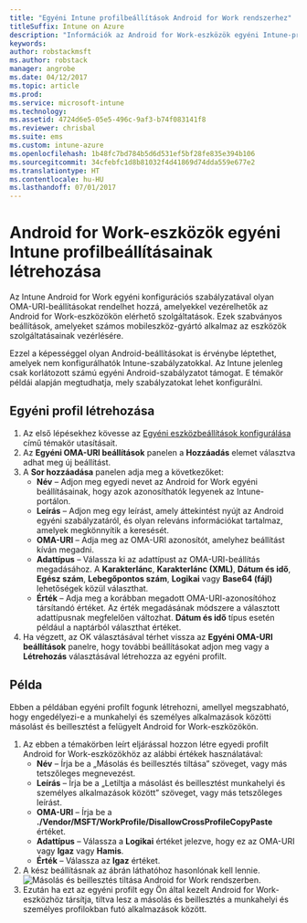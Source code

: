 ```yaml
---
title: "Egyéni Intune profilbeállítások Android for Work rendszerhez"
titleSuffix: Intune on Azure
description: "Információk az Android for Work-eszközök egyéni Intune-profilbeállításainak létrehozásáról."
keywords: 
author: robstackmsft
ms.author: robstack
manager: angrobe
ms.date: 04/12/2017
ms.topic: article
ms.prod: 
ms.service: microsoft-intune
ms.technology: 
ms.assetid: 4724d6e5-05e5-496c-9af3-b74f083141f8
ms.reviewer: chrisbal
ms.suite: ems
ms.custom: intune-azure
ms.openlocfilehash: 1b48fc7bd784b5d6d531ef5bf28fe835e394b106
ms.sourcegitcommit: 34cfebfc1d8b81032f4d41869d74dda559e677e2
ms.translationtype: HT
ms.contentlocale: hu-HU
ms.lasthandoff: 07/01/2017
---
```

# <a name="create-intune-custom-profile-settings-for-android-for-work-devices"></a>Android for Work-eszközök egyéni Intune profilbeállításainak létrehozása

Az Intune Android for Work egyéni konfigurációs szabályzatával olyan OMA-URI-beállításokat rendelhet hozzá, amelyekkel vezérelhetők az Android for Work-eszközökön elérhető szolgáltatások. Ezek szabványos beállítások, amelyeket számos mobileszköz-gyártó alkalmaz az eszközök szolgáltatásainak vezérlésére.

Ezzel a képességgel olyan Android-beállításokat is érvénybe léptethet, amelyek nem konfigurálhatók Intune-szabályzatokkal. Az Intune jelenleg csak korlátozott számú egyéni Android-szabályzatot támogat. E témakör példái alapján megtudhatja, mely szabályzatokat lehet konfigurálni.

## <a name="create-a-custom-profile"></a>Egyéni profil létrehozása

1. Az első lépésekhez kövesse az [Egyéni eszközbeállítások konfigurálása](custom-settings-configure.md) című témakör utasításait.
2. Az **Egyéni OMA-URI beállítások** panelen a **Hozzáadás** elemet választva adhat meg új beállítást.
3. A **Sor hozzáadása** panelen adja meg a következőket:
    - **Név** – Adjon meg egyedi nevet az Android for Work egyéni beállításainak, hogy azok azonosíthatók legyenek az Intune-portálon.
    - **Leírás** – Adjon meg egy leírást, amely áttekintést nyújt az Android egyéni szabályzatáról, és olyan releváns információkat tartalmaz, amelyek megkönnyítik a keresését.
    - **OMA-URI** – Adja meg az OMA-URI azonosítót, amelyhez beállítást kíván megadni.
    - **Adattípus** – Válassza ki az adattípust az OMA-URI-beállítás megadásához. A **Karakterlánc**, **Karakterlánc (XML)**, **Dátum és idő**, **Egész szám**, **Lebegőpontos szám**, **Logikai** vagy **Base64 (fájl)** lehetőségek közül választhat.
    - **Érték** – Adja meg a korábban megadott OMA-URI-azonosítóhoz társítandó értéket. Az érték megadásának módszere a választott adattípusnak megfelelően változhat. **Dátum és idő** típus esetén például a naptárból választhat értéket.
4. Ha végzett, az OK választásával térhet vissza az **Egyéni OMA-URI beállítások** panelre, hogy további beállításokat adjon meg vagy a **Létrehozás** választásával létrehozza az egyéni profilt.


## <a name="example"></a>Példa

Ebben a példában egyéni profilt fogunk létrehozni, amellyel megszabható, hogy engedélyezi-e a munkahelyi és személyes alkalmazások közötti másolást és beillesztést a felügyelt Android for Work-eszközökön.

1. Az ebben a témakörben leírt eljárással hozzon létre egyedi profilt Android for Work-eszközökhöz az alábbi értékek használatával:
    - **Név** – Írja be a „Másolás és beillesztés tiltása” szöveget, vagy más tetszőleges megnevezést.
    - **Leírás** – Írja be a „Letiltja a másolást és beillesztést munkahelyi és személyes alkalmazások között” szöveget, vagy más tetszőleges leírást.
    - **OMA-URI** – Írja be a **./Vendor/MSFT/WorkProfile/DisallowCrossProfileCopyPaste** értéket.
    - **Adattípus** – Válassza a **Logikai** értéket jelezve, hogy ez az OMA-URI vagy **Igaz** vagy **Hamis**.
    - **Érték** – Válassza az **Igaz** értéket.
2. A kész beállításnak az ábrán láthatóhoz hasonlónak kell lennie.
![Másolás és beillesztés tiltása Android for Work rendszerben.](./media/custom-policy-afw-copy-paste.png)
3. Ezután ha ezt az egyéni profilt egy Ön által kezelt Android for Work-eszközhöz társítja, tiltva lesz a másolás és beillesztés a munkahelyi és személyes profilokban futó alkalmazások között.